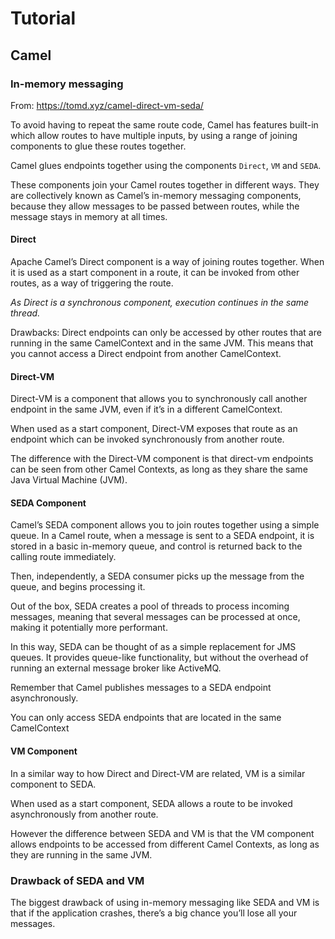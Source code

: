 # Tutorial

## Camel

### In-memory messaging
From: https://tomd.xyz/camel-direct-vm-seda/

To avoid having to repeat the same route code, Camel has features built-in which allow routes to have multiple inputs, 
by using a range of joining components to glue these routes together.

Camel glues endpoints together using the components `Direct`, `VM` and `SEDA`.

These components join your Camel routes together in different ways. They are collectively known as Camel’s in-memory 
messaging components, because they allow messages to be passed between routes, while the message stays in memory at all times.

#### Direct
Apache Camel’s Direct component is a way of joining routes together. When it is used as a start component in a route, 
it can be invoked from other routes, as a way of triggering the route. 

_As Direct is a synchronous component, execution continues in the same thread._

Drawbacks: Direct endpoints can only be accessed by other routes that are running in the same CamelContext and in the
same JVM. This means that you cannot access a Direct endpoint from another CamelContext.

#### Direct-VM
Direct-VM is a component that allows you to synchronously call another endpoint in the same JVM, even if it’s in a 
different CamelContext.

When used as a start component, Direct-VM exposes that route as an endpoint which can be invoked synchronously from 
another route.

The difference with the Direct-VM component is that direct-vm endpoints can be seen from other Camel Contexts, as 
long as they share the same Java Virtual Machine (JVM).

#### SEDA Component
Camel’s SEDA component allows you to join routes together using a simple queue. In a Camel route, when a message is 
sent to a SEDA endpoint, it is stored in a basic in-memory queue, and control is returned back to the calling route 
immediately.

Then, independently, a SEDA consumer picks up the message from the queue, and begins processing it.

Out of the box, SEDA creates a pool of threads to process incoming messages, meaning that several messages can be 
processed at once, making it potentially more performant.

In this way, SEDA can be thought of as a simple replacement for JMS queues. It provides queue-like functionality, 
but without the overhead of running an external message broker like ActiveMQ.

Remember that Camel publishes messages to a SEDA endpoint asynchronously.

You can only access SEDA endpoints that are located in the same CamelContext

#### VM Component
In a similar way to how Direct and Direct-VM are related, VM is a similar component to SEDA.

When used as a start component, SEDA allows a route to be invoked asynchronously from another route.

However the difference between SEDA and VM is that the VM component allows endpoints to be accessed from different 
Camel Contexts, as long as they are running in the same JVM.

### Drawback of SEDA and VM

The biggest drawback of using in-memory messaging like SEDA and VM is that if the application crashes, there’s a big 
chance you’ll lose all your messages.